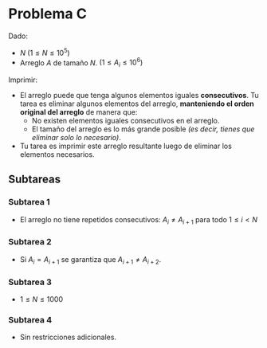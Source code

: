 # Problema C

Dado:
* $N$ $(1 \leq N \leq 10^5)$
* Arreglo $A$ de tamaño $N$. $(1 \leq A_i \leq 10^6)$

Imprimir:
* El arreglo puede que tenga algunos elementos iguales **consecutivos**. Tu tarea es eliminar algunos elementos del arreglo, **manteniendo el orden original del arreglo** de manera que:
  * No existen elementos iguales consecutivos en el arreglo.
  * El tamaño del arreglo es lo más grande posible *(es decir, tienes que eliminar solo lo necesario)*.
* Tu tarea es imprimir este arreglo resultante luego de eliminar los elementos necesarios.

## Subtareas

### Subtarea 1
* El arreglo no tiene repetidos consecutivos: $A_i \neq A_{i+1}$ para todo $1 \leq i < N$

### Subtarea 2
* Si $A_i = A_{i+1}$ se garantiza que $A_{i+1} \neq A_{i+2}$.

### Subtarea 3
* $1 \leq N \leq 1000$

### Subtarea 4
* Sin restricciones adicionales.